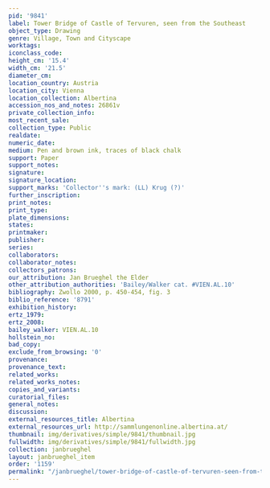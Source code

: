 ```yaml
---
pid: '9841'
label: Tower Bridge of Castle of Tervuren, seen from the Southeast
object_type: Drawing
genre: Village, Town and Cityscape
worktags:
iconclass_code:
height_cm: '15.4'
width_cm: '21.5'
diameter_cm:
location_country: Austria
location_city: Vienna
location_collection: Albertina
accession_nos_and_notes: 26861v
private_collection_info:
most_recent_sale:
collection_type: Public
realdate:
numeric_date:
medium: Pen and brown ink, traces of black chalk
support: Paper
support_notes:
signature:
signature_location:
support_marks: 'Collector''s mark: (LL) Krug (?)'
further_inscription:
print_notes:
print_type:
plate_dimensions:
states:
printmaker:
publisher:
series:
collaborators:
collaborator_notes:
collectors_patrons:
our_attribution: Jan Brueghel the Elder
other_attribution_authorities: 'Bailey/Walker cat. #VIEN.AL.10'
bibliography: Zwollo 2000, p. 450-454, fig. 3
biblio_reference: '8791'
exhibition_history:
ertz_1979:
ertz_2008:
bailey_walker: VIEN.AL.10
hollstein_no:
bad_copy:
exclude_from_browsing: '0'
provenance:
provenance_text:
related_works:
related_works_notes:
copies_and_variants:
curatorial_files:
general_notes:
discussion:
external_resources_title: Albertina
external_resources_url: http://sammlungenonline.albertina.at/
thumbnail: img/derivatives/simple/9841/thumbnail.jpg
fullwidth: img/derivatives/simple/9841/fullwidth.jpg
collection: janbrueghel
layout: janbrueghel_item
order: '1159'
permalink: "/janbrueghel/tower-bridge-of-castle-of-tervuren-seen-from-the-southeast"
---
```

